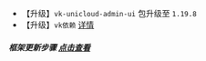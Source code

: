 * 【升级】`vk-unicloud-admin-ui` 包升级至 `1.19.8`
* 【升级】`vk依赖` [详情](https://ext.dcloud.net.cn/plugin?id=4157&update_log)

##### 框架更新步骤 [点击查看](https://vkdoc.fsq.pub/admin/1/update.html)